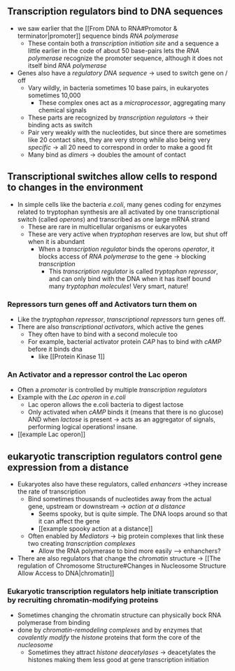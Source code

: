## Transcription regulators bind to DNA sequences
- we saw earlier that the [[From DNA to RNA#Promotor & terminator|promoter]] sequence binds *RNA polymerase* 
	- These contain both a *transcription initiation site* and a sequence a little earlier in the code of about 50 base-pairs lets the *RNA polymerase* recognize the promoter sequence, although it does not itself bind *RNA polymerase*
- Genes also have a *regulatory DNA sequence* -> used to switch gene on / off
	- Vary wildly, in bacteria sometimes 10 base pairs, in eukaryotes sometimes 10,000
		- These complex ones act as a *microprocessor*, aggregating many chemical signals
	- These parts are recognized by *transcription regulators* -> their binding acts as switch
	- Pair very weakly with the nucleotides, but since there are sometimes like 20 contact sites, they are very strong while also being very *specific* -> all 20 need to correspond in order to make a good fit
	- Many bind as *dimers* -> doubles the amount of contact
## Transcriptional switches allow cells to respond to changes in the environment
- In simple cells like the bacteria *e.coli*, many genes coding for enzymes related to tryptophan synthesis are all activated by one transcriptional switch (called *operons*) and transcribed as one large mRNA strand
	- These are rare in multicellular organisms or eukaryotes
	- These are very active when *tryptophan* reserves are low, but shut off when it is abundant
		- When a *transcription regulator* binds the operons *operator*, it blocks access of *RNA polymerase* to the gene -> blocking *transcription*
			- This *transcription regulator* is called *tryptophan repressor*, and can only bind with the DNA when it has itself bound many *tryptophan molecules*! Very smart, nature!
### Repressors turn genes off and Activators turn them on
- Like the *tryptophan repressor*, *transcriptional repressors* turn genes off.
- There are also *transcriptional activators*, which active the genes
	- They often have to bind with a second molecule too
	- For example, bacterial activator protein *CAP* has to bind with *cAMP* before it binds dna
		- like [[Protein Kinase 1]] 
### An Activator and a repressor control the Lac operon
- Often a *promoter* is controlled by multiple *transcription regulators*
- Example with the *Lac operon* in *e.coli*
	- Lac operon allows the e.coli bacteria to digest lactose
	- Only activated when *cAMP* binds it (means that there is no glucose) AND when *lactose* is present -> acts as an aggregator of signals, performing logical operations! insane.
- [[example Lac operon]]
## eukaryotic transcription regulators control gene expression from a distance
- Eukaryotes also have these regulators, called *enhancers* ->they increase the rate of transcription 
	- Bind sometimes thousands of nucleotides away from the actual gene, upstream or downstream -> *action at a distance*
		- Seems spooky, but is quite simple. The DNA loops around so that it can affect the gene
		- [[example spooky action at a distance]]
	- Often enabled by *Mediators* -> big protein complexes that link these two creating *transcription complexes*
		- Allow the RNA polymerase to bind more easily --> enhanchers?
- There are also regulators that change the *chromatin* structure -> [[The regulation of Chromosome Structure#Changes in Nucleosome Structure Allow Access to DNA|chromatin]]

### Eukaryotic transcription regulators help initiate transcription by recruiting chromatin-modifying proteins 
- Sometimes changing the chromatin structure can physically bock RNA polymerase from binding
- done by *chromatin-remodeling complexes*  and by enzymes that *covalently modify* the *histone* proteins that form the core of the *nucleosome* 
	- Sometimes they attract *histone deacetylases* -> deacetylates the histones making them less good at gene transcription initiation
